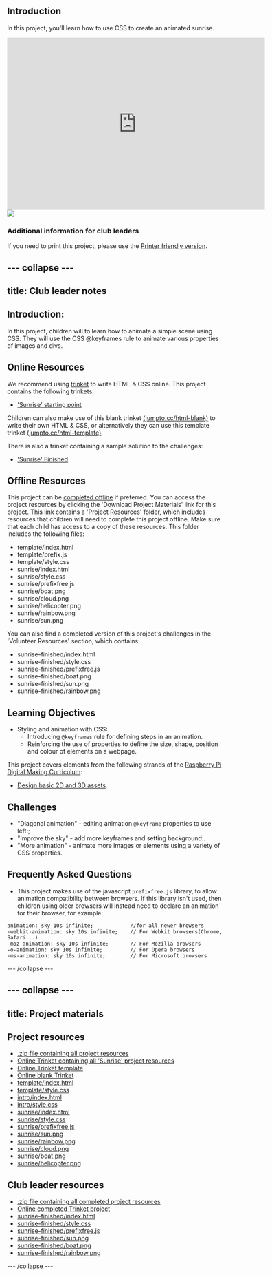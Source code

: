 ## Introduction

In this project, you'll learn how to use CSS to create an animated sunrise.

<div class="trinket">
  <iframe src="https://trinket.io/embed/html/abcc0284a3?outputOnly=true&start=result" width="600" height="400" frameborder="0" marginwidth="0" marginheight="0" allowfullscreen>
  </iframe>
  <img src="images/sunrise-final.png">
</div>

### Additional information for club leaders

If you need to print this project, please use the [Printer friendly version](https://projects.raspberrypi.org/en/projects/sunrise/print).

--- collapse ---
---
title: Club leader notes
---

## Introduction:

In this project, children will to learn how to animate a simple scene using CSS. They will use the CSS @keyframes rule to animate various properties of images and divs.

## Online Resources

We recommend using [trinket](https://trinket.io/) to write HTML & CSS online. This project contains the following trinkets:

+ ['Sunrise' starting point](http://jumpto.cc/web-sunrise)

Children can also make use of this blank trinket [(jumpto.cc/html-blank)](http://jumpto.cc/html-blank) to write their own HTML & CSS, or alternatively they can use this template trinket [(jumpto.cc/html-template)](http://jumpto.cc/html-template).

There is also a trinket containing a sample solution to the challenges:

+ ['Sunrise' Finished](https://trinket.io/html/abcc0284a3)

## Offline Resources

This project can be [completed offline](https://rpf.io/html-offline) if preferred. You can access the project resources by clicking the 'Download Project Materials' link for this project. This link contains a 'Project Resources' folder, which includes resources that children will need to complete this project offline. Make sure that each child has access to a copy of these resources. This folder includes the following files:

+ template/index.html
+ template/prefix.js
+ template/style.css
+ sunrise/index.html
+ sunrise/style.css
+ sunrise/prefixfree.js
+ sunrise/boat.png
+ sunrise/cloud.png
+ sunrise/helicopter.png
+ sunrise/rainbow.png
+ sunrise/sun.png

You can also find a completed version of this project's challenges in the 'Volunteer Resources' section, which contains:

+ sunrise-finished/index.html
+ sunrise-finished/style.css
+ sunrise-finished/prefixfree.js
+ sunrise-finished/boat.png
+ sunrise-finished/sun.png
+ sunrise-finished/rainbow.png

## Learning Objectives

+ Styling and animation with CSS:
	+ Introducing `@keyframes` rule for defining steps in an animation.
	+ Reinforcing the use of properties to define the size, shape, position and colour of elements on a webpage.

This project covers elements from the following strands of the [Raspberry Pi Digital Making Curriculum](http://rpf.io/curriculum):

+ [Design basic 2D and 3D assets](https://www.raspberrypi.org/curriculum/design/creator).

## Challenges

+ "Diagonal animation" - editing animation `@keyframe` properties to use left:;
+ "Improve the sky" - add more keyframes and setting background:.
+ "More animation" - animate more images or elements using a variety of CSS properties. 

## Frequently Asked Questions

+ This project makes use of the javascript `prefixfree.js` library, to allow animation compatibility between browsers. If this library isn't used, then children using older browsers will instead need to declare an animation for their browser, for example:

```
animation: sky 10s infinite; 		  	//for all newer browsers
-webkit-animation: sky 10s infinite;  	// For Webkit browsers(Chrome, Safari...)
-moz-animation: sky 10s infinite;     	// For Mozilla browsers
-o-animation: sky 10s infinite;       	// For Opera browsers
-ms-animation: sky 10s infinite;		// For Microsoft browsers 
```

--- /collapse ---

--- collapse ---
---
title: Project materials
---

## Project resources

* [.zip file containing all project resources](https://github.com/raspberrypilearning/sunrise/raw/master/en/resources/sunrise-project-resources.zip)
* [Online Trinket containing all 'Sunrise' project resources](http://jumpto.cc/web-sunrise)
* [Online Trinket template](http://jumpto.cc/trinket-template)
* [Online blank Trinket](http://jumpto.cc/trinket-blank)
* [template/index.html](https://github.com/raspberrypilearning/sunrise/raw/master/en/resources/template-index.html)
* [template/style.css](https://github.com/raspberrypilearning/sunrise/raw/master/en/resources/template-style.css)
* [intro/index.html](https://github.com/raspberrypilearning/sunrise/raw/master/en/resources/intro-index.html)
* [intro/style.css](https://github.com/raspberrypilearning/sunrise/raw/master/en/resources/intro-style.css)
* [sunrise/index.html](https://github.com/raspberrypilearning/sunrise/raw/master/en/resources/sunrise-index.html)
* [sunrise/style.css](https://github.com/raspberrypilearning/sunrise/raw/master/en/resources/sunrise-style.css)
* [sunrise/prefixfree.js](https://github.com/raspberrypilearning/sunrise/raw/master/en/resources/sunrise-prefixfree.js)
* [sunrise/sun.png](https://github.com/raspberrypilearning/sunrise/raw/master/en/resources/sunrise-sun.png)
* [sunrise/rainbow.png](https://github.com/raspberrypilearning/sunrise/raw/master/en/resources/sunrise-rainbow.png)
* [sunrise/cloud.png](https://github.com/raspberrypilearning/sunrise/raw/master/en/resources/sunrise-cloud.png)
* [sunrise/boat.png](https://github.com/raspberrypilearning/sunrise/raw/master/en/resources/sunrise-boat.png)
* [sunrise/helicopter.png](https://github.com/raspberrypilearning/sunrise/raw/master/en/resources/sunrise-helicopter.png)

## Club leader resources

* [.zip file containing all completed project resources](https://github.com/raspberrypilearning/sunrise/raw/master/en/resources/sunrise-volunteer-resources.zip)
* [Online completed Trinket project](https://trinket.io/html/abcc0284a3)
* [sunrise-finished/index.html](https://github.com/raspberrypilearning/sunrise/raw/master/en/resources/sunrise-finished-index.html)
* [sunrise-finished/style.css](https://github.com/raspberrypilearning/sunrise/raw/master/en/resources/sunrise-finished-style.css)
* [sunrise-finished/prefixfree.js](https://github.com/raspberrypilearning/sunrise/raw/master/en/resources/sunrise-finished-prefixfree.js)
* [sunrise-finished/sun.png](https://github.com/raspberrypilearning/sunrise/raw/master/en/resources/sunrise-finished-sun.png)
* [sunrise-finished/boat.png](https://github.com/raspberrypilearning/sunrise/raw/master/en/resources/sunrise-finished-boat.png)
* [sunrise-finished/rainbow.png](https://github.com/raspberrypilearning/sunrise/raw/master/en/resources/sunrise-finished-rainbow.png)

--- /collapse ---
